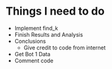 # Things I need to do
- Implement find_k
- Finish Results and Analysis
- Conclusions
    - Give credit to code from internet
- Get Bot 1 Data
- Comment code